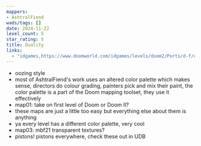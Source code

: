 ```yaml
---
mappers:
- AshtralFiend
wads/tags: []
date: 2024-11-22
level_count: 5
star_rating: 5
title: Duality
links:
  - "idgames,https://www.doomworld.com/idgames/levels/doom2/Ports/d-f/duality"
---
```


- oozing style
- most of AshtralFiend's work uses an altered color palette which makes sense, directors do colour grading, painters pick and mix their paint, the color palette is a part of the Doom mapping toolset, they use it effectively
- map01: take on first level of Doom or Doom II?
- these maps are just a little too easy but everything else about them is anything
- ya every level has a different color palette, very cool
- map03: mbf21 transparent textures?
- pistons! pistons everywhere, check these out in UDB